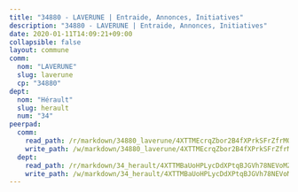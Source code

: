 ```yaml
---
title: "34880 - LAVERUNE | Entraide, Annonces, Initiatives"
description: "34880 - LAVERUNE | Entraide, Annonces, Initiatives"
date: 2020-01-11T14:09:21+09:00
collapsible: false
layout: commune
comm:
  nom: "LAVERUNE"
  slug: laverune
  cp: "34880"
dept:
  nom: "Hérault"
  slug: herault
  num: "34"
peerpad:
  comm:
    read_path: /r/markdown/34880_laverune/4XTTMEcrqZbor2B4fXPrkSFrZfrMQ3qX6MZDbi6kr6FkCwLU2
    write_path: /w/markdown/34880_laverune/4XTTMEcrqZbor2B4fXPrkSFrZfrMQ3qX6MZDbi6kr6FkCwLU2-K3TgV4LzDZbCXFf3ZRigdDLZ6Xza9fQMiSBcpLR3Gj7kjRk7YkjQy7sSwuWje5LhPMrjSpnZeKXcbtVESTQi2ZakpsiaKeSwYFQhdbsXZ2G2Zys2soMmTDuW2dtwozqSk8n4M9cE
  dept:
    read_path: /r/markdown/34_herault/4XTTMBaUoHPLycDdXPtqBJGVh78NEVoMZNyf8Wnh1X5DK6Ew8
    write_path: /w/markdown/34_herault/4XTTMBaUoHPLycDdXPtqBJGVh78NEVoMZNyf8Wnh1X5DK6Ew8-K3TgTd4rzWVX1F82NgGyNepGUxhqCmodCALjxNZeEdBQWQhd1NJYx1gHMW9QBLL6sN41ALXRejLsG2VetgVferfVncrvVCz47dChJvN8ouQLRMdWs4KpxKPeRYR1nspmhzdBqF8J
---
```


